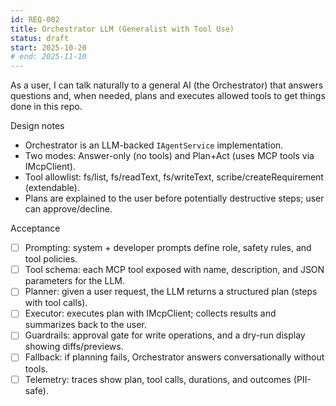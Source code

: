 ```yaml
---
id: REQ-002
title: Orchestrator LLM (Generalist with Tool Use)
status: draft
start: 2025-10-20
# end: 2025-11-10
---
```

As a user, I can talk naturally to a general AI (the Orchestrator) that answers questions and, when needed, plans and executes allowed tools to get things done in this repo.

Design notes
- Orchestrator is an LLM-backed `IAgentService` implementation.
- Two modes: Answer-only (no tools) and Plan+Act (uses MCP tools via IMcpClient).
- Tool allowlist: fs/list, fs/readText, fs/writeText, scribe/createRequirement (extendable).
- Plans are explained to the user before potentially destructive steps; user can approve/decline.

Acceptance
- [ ] Prompting: system + developer prompts define role, safety rules, and tool policies.
- [ ] Tool schema: each MCP tool exposed with name, description, and JSON parameters for the LLM.
- [ ] Planner: given a user request, the LLM returns a structured plan (steps with tool calls).
- [ ] Executor: executes plan with IMcpClient; collects results and summarizes back to the user.
- [ ] Guardrails: approval gate for write operations, and a dry-run display showing diffs/previews.
- [ ] Fallback: if planning fails, Orchestrator answers conversationally without tools.
- [ ] Telemetry: traces show plan, tool calls, durations, and outcomes (PII-safe).
